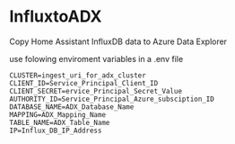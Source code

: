 # InfluxtoADX
Copy Home Assistant InfluxDB data to Azure Data Explorer

use folowing enviroment variables in a .env file

```
CLUSTER=ingest_uri_for_adx_cluster
CLIENT_ID=Service_Principal_Client_ID
CLIENT_SECRET=ervice_Principal_Secret_Value
AUTHORITY_ID=Service_Principal_Azure_subsciption_ID
DATABASE_NAME=ADX_Database_Name
MAPPING=ADX_Mapping_Name
TABLE_NAME=ADX_Table_Name
IP=Influx_DB_IP_Address
```